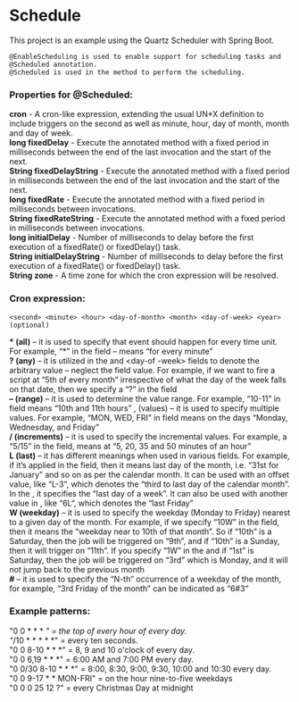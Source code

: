 # Schedule

This project is an example using the Quartz Scheduler with Spring Boot.

    @EnableScheduling is used to enable support for scheduling tasks and @Scheduled annotation.
    @Scheduled is used in the method to perform the scheduling.

**<h3>Properties for @Scheduled:</h3>**
**cron** - A cron-like expression, extending the usual UN*X definition to include triggers on the second as well as minute, hour, day of month, month and day of week.<br />
**long fixedDelay** - Execute the annotated method with a fixed period in milliseconds between the end of the last invocation and the start of the next.<br />
**String fixedDelayString** - Execute the annotated method with a fixed period in milliseconds between the end of the last invocation and the start of the next.<br />
**long	fixedRate** - Execute the annotated method with a fixed period in milliseconds between invocations.<br />
**String fixedRateString** - Execute the annotated method with a fixed period in milliseconds between invocations.<br />
**long	initialDelay** - Number of milliseconds to delay before the first execution of a fixedRate() or fixedDelay() task.<br />
**String initialDelayString** - Number of milliseconds to delay before the first execution of a fixedRate() or fixedDelay() task.<br />
**String zone** - A time zone for which the cron expression will be resolved.<br />

**<h3>Cron expression:</h3>**

    <second> <minute> <hour> <day-of-month> <month> <day-of-week> <year>(optional)

**\* (all)** – it is used to specify that event should happen for every time unit. For example, “*” in the <minute> field – means “for every minute”<br />
**? (any)** – it is utilized in the <day-of-month> and <day-of -week> fields to denote the arbitrary value – neglect the field value. For example, if we want to fire a script at “5th of every month” irrespective of what the day of the week falls on that date, then we specify a “?” in the <day-of-week> field<br />
**– (range)** – it is used to determine the value range. For example, “10-11” in <hour> field means “10th and 11th hours”
, (values) – it is used to specify multiple values. For example, “MON, WED, FRI” in <day-of-week> field means on the days “Monday, Wednesday, and Friday”<br />
**/ (increments)** – it is used to specify the incremental values. For example, a “5/15” in the <minute> field, means at “5, 20, 35 and 50 minutes of an hour”<br />
**L (last)** – it has different meanings when used in various fields. For example, if it’s applied in the <day-of-month> field, then it means last day of the month, i.e. “31st for January” and so on as per the calendar month. It can be used with an offset value, like “L-3“, which denotes the “third to last day of the calendar month”. In the <day-of-week>, it specifies the “last day of a week”. It can also be used with another value in <day-of-week>, like “6L“, which denotes the “last Friday”<br />
**W (weekday)** – it is used to specify the weekday (Monday to Friday) nearest to a given day of the month. For example, if we specify “10W” in the <day-of-month> field, then it means the “weekday near to 10th of that month”. So if “10th” is a Saturday, then the job will be triggered on “9th”, and if “10th” is a Sunday, then it will trigger on “11th”. If you specify “1W” in the <day-of-month> and if “1st” is Saturday, then the job will be triggered on “3rd” which is Monday, and it will not jump back to the previous month<br />
**#** – it is used to specify the “N-th” occurrence of a weekday of the month, for example, “3rd Friday of the month” can be indicated as “6#3“<br />

**<h3>Example patterns:</h3>**

"0 0 * * * *" = the top of every hour of every day.<br />
"*/10 * * * * *" = every ten seconds.<br />
"0 0 8-10 * * *" = 8, 9 and 10 o'clock of every day.<br />
"0 0 6,19 * * *" = 6:00 AM and 7:00 PM every day.<br />
"0 0/30 8-10 * * *" = 8:00, 8:30, 9:00, 9:30, 10:00 and 10:30 every day.<br />
"0 0 9-17 * * MON-FRI" = on the hour nine-to-five weekdays<br />
"0 0 0 25 12 ?" = every Christmas Day at midnight
